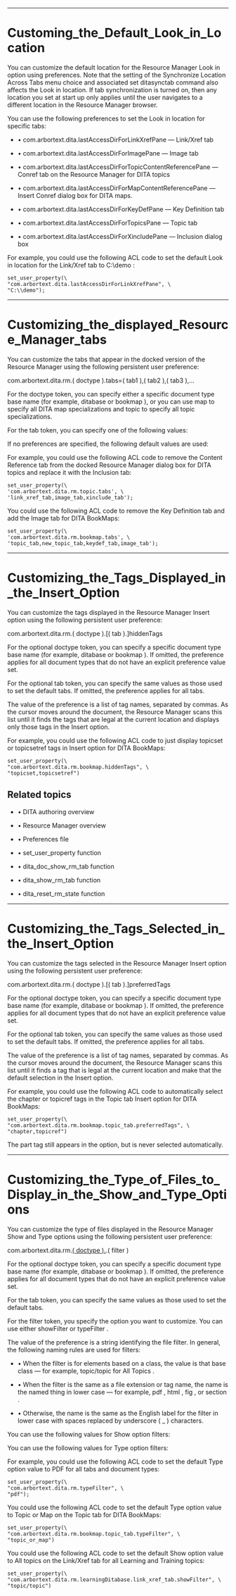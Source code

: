 

---

# Customing_the_Default_Look_in_Location

You can customize the default location for the Resource Manager Look in option using preferences. Note that the setting of the Synchronize Location Across Tabs menu choice and associated set ditasynctab command also affects the Look in location. If tab synchronization is turned on, then any location you set at start up only applies until the user navigates to a different location in the Resource Manager browser.

You can use the following preferences to set the Look in location for specific tabs:

- • com.arbortext.dita.lastAccessDirForLinkXrefPane — Link/Xref tab

- • com.arbortext.dita.lastAccessDirForImagePane — Image tab

- • com.arbortext.dita.lastAccessDirForTopicContentReferencePane — Conref tab on the Resource Manager for DITA topics

- • com.arbortext.dita.lastAccessDirForMapContentReferencePane — Insert Conref dialog box for DITA maps.

- • com.arbortext.dita.lastAccessDirForKeyDefPane — Key Definition tab

- • com.arbortext.dita.lastAccessDirForTopicsPane — Topic tab

- • com.arbortext.dita.lastAccessDirForXincludePane — Inclusion dialog box

For example, you could use the following ACL code to set the default Look in location for the Link/Xref tab to C:\demo :

```
set_user_property(\
"com.arbortext.dita.lastAccessDirForLinkXrefPane", \
"C:\\demo");
```



---

# Customizing_the_displayed_Resource_Manager_tabs

You can customize the tabs that appear in the docked version of the Resource Manager using the following persistent user preference:

com.arbortext.dita.rm.( doctype ).tabs=( tab1 ),( tab2 ),( tab3 ),...

For the doctype token, you can specify either a specific document type base name (for example, ditabase or bookmap ), or you can use map to specify all DITA map specializations and topic to specify all topic specializations.

For the tab token, you can specify one of the following values:

If no preferences are specified, the following default values are used:

For example, you could use the following ACL code to remove the Content Reference tab from the docked Resource Manager dialog box for DITA topics and replace it with the Inclusion tab:

```
set_user_property(\
'com.arbortext.dita.rm.topic.tabs', \
'link_xref_tab,image_tab,xinclude_tab');
```

You could use the following ACL code to remove the Key Definition tab and add the Image tab for DITA BookMaps:

```
set_user_property(\
'com.arbortext.dita.rm.bookmap.tabs', \
'topic_tab,new_topic_tab,keydef_tab,image_tab');
```



---

# Customizing_the_Tags_Displayed_in_the_Insert_Option

You can customize the tags displayed in the Resource Manager Insert option using the following persistent user preference:

com.arbortext.dita.rm.( doctype ).[( tab ).]hiddenTags

For the optional doctype token, you can specify a specific document type base name (for example, ditabase or bookmap ). If omitted, the preference applies for all document types that do not have an explicit preference value set.

For the optional tab token, you can specify the same values as those used to set the default tabs. If omitted, the preference applies for all tabs.

The value of the preference is a list of tag names, separated by commas. As the cursor moves around the document, the Resource Manager scans this list until it finds the tags that are legal at the current location and displays only those tags in the Insert option.

For example, you could use the following ACL code to just display topicset or topicsetref tags in Insert option for DITA BookMaps:

```
set_user_property(\
"com.arbortext.dita.rm.bookmap.hiddenTags", \
"topicset,topicsetref")
```

## Related topics

- • DITA authoring overview

- • Resource Manager overview

- • Preferences file

- • set_user_property function

- • dita_doc_show_rm_tab function

- • dita_show_rm_tab function

- • dita_reset_rm_state function



---

# Customizing_the_Tags_Selected_in_the_Insert_Option

You can customize the tags selected in the Resource Manager Insert option using the following persistent user preference:

com.arbortext.dita.rm.( doctype ).[( tab ).]preferredTags

For the optional doctype token, you can specify a specific document type base name (for example, ditabase or bookmap ). If omitted, the preference applies for all document types that do not have an explicit preference value set.

For the optional tab token, you can specify the same values as those used to set the default tabs. If omitted, the preference applies for all tabs.

The value of the preference is a list of tag names, separated by commas. As the cursor moves around the document, the Resource Manager scans this list until it finds a tag that is legal at the current location and make that the default selection in the Insert option.

For example, you could use the following ACL code to automatically select the chapter or topicref tags in the Topic tab Insert option for DITA BookMaps:

```
set_user_property(\
"com.arbortext.dita.rm.bookmap.topic_tab.preferredTags", \
"chapter,topicref")
```

The part tag still appears in the option, but is never selected automatically.



---

# Customizing_the_Type_of_Files_to_Display_in_the_Show_and_Type_Options

You can customize the type of files displayed in the Resource Manager Show and Type options using the following persistent user preference:

com.arbortext.dita.rm.[( doctype ).]( tab ).( filter )

For the optional doctype token, you can specify a specific document type base name (for example, ditabase or bookmap ). If omitted, the preference applies for all document types that do not have an explicit preference value set.

For the tab token, you can specify the same values as those used to set the default tabs.

For the filter token, you specify the option you want to customize. You can use either showFilter or typeFilter .

The value of the preference is a string identifying the file filter. In general, the following naming rules are used for filters:

- • When the filter is for elements based on a class, the value is that base class — for example, topic/topic for All Topics .

- • When the filter is the same as a file extension or tag name, the name is the named thing in lower case — for example, pdf , html , fig , or section .

- • Otherwise, the name is the same as the English label for the filter in lower case with spaces replaced by underscore ( _ ) characters.

You can use the following values for Show option filters:

You can use the following values for Type option filters:

For example, you could use the following ACL code to set the default Type option value to PDF for all tabs and document types:

```
set_user_property(\
"com.arbortext.dita.rm.typeFilter", \
"pdf");
```

You could use the following ACL code to set the default Type option value to Topic or Map on the Topic tab for DITA BookMaps:

```
set_user_property(\
"com.arbortext.dita.rm.bookmap.topic_tab.typeFilter", \
"topic_or_map")
```

You could use the following ACL code to set the default Show option value to All topics on the Link/Xref tab for all Learning and Training topics:

```
set_user_property(\
"com.arbortext.dita.rm.learningDitabase.link_xref_tab.showFilter", \
"topic/topic")
```